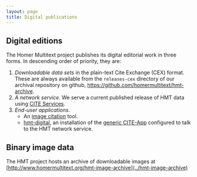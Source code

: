 ```yaml
---
layout: page
title: Digital publications
---
```



## Digital editions

The Homer Multitext project publishes its  digital editorial work in three forms.  In descending order of priority, they are:

1.  *Downloadable data sets* in the plain-text Cite Exchange (CEX) format.  These are always available from the `releases-cex` directory of our archival repository on github, <https://github.com/homermultitext/hmt-archive>.
2.  *A network service*.  We serve a current published release of HMT data using [CITE Services](https://github.com/cite-architecture/scs-akka).
3.  *End-user applications*.
    -  An [image citation](http://www.homermultitext.org/ict2/) tool.
    - [hmt-digital](http://www.homermultitext.org/hmt-digital/), an installation of the [generic CITE-App](https://github.com/cite-architecture/cite-app) configured to talk to the HMT network service.

## Binary image data

The HMT project hosts an archive of downloadable images at [http://www.homermultitext.org/hmt-image-archive](../hmt-image-archive)
